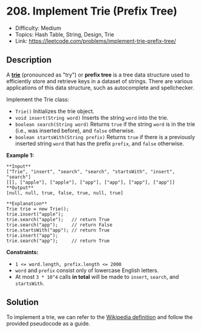 # 208. Implement Trie (Prefix Tree)

- Difficulty: Medium
- Topics: Hash Table, String, Design, Trie
- Link: https://leetcode.com/problems/implement-trie-prefix-tree/

## Description

A [**trie**](https://en.wikipedia.org/wiki/Trie) (pronounced as "try") or **prefix tree**
 is a tree data structure used to efficiently store and retrieve keys in
 a dataset of strings. There are various applications of this data
structure, such as autocomplete and spellchecker.

Implement the Trie class:

- `Trie()` Initializes the trie object.
- `void insert(String word)` Inserts the string `word` into the trie.
- `boolean search(String word)` Returns `true` if the string `word` is in the trie (i.e., was inserted before), and `false` otherwise.
- `boolean startsWith(String prefix)` Returns `true` if there is a previously inserted string `word` that has the prefix `prefix`, and `false` otherwise.

**Example 1:**

```
**Input**
["Trie", "insert", "search", "search", "startsWith", "insert", "search"]
[[], ["apple"], ["apple"], ["app"], ["app"], ["app"], ["app"]]
**Output**
[null, null, true, false, true, null, true]

**Explanation**
Trie trie = new Trie();
trie.insert("apple");
trie.search("apple");   // return True
trie.search("app");     // return False
trie.startsWith("app"); // return True
trie.insert("app");
trie.search("app");     // return True

```

**Constraints:**

- `1 <= word.length, prefix.length <= 2000`
- `word` and `prefix` consist only of lowercase English letters.
- At most `3 * 10^4` calls **in total** will be made to `insert`, `search`, and `startsWith`.

## Solution

To implement a trie, we can refer to the [Wikipedia definition](https://en.wikipedia.org/wiki/Trie) and follow the provided pseudocode as a guide.
